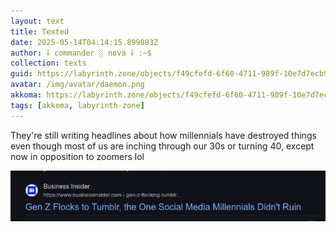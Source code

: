 ```yaml
---
layout: text
title: Texted
date: 2025-05-14T04:14:15.899883Z
author: ⸸ commander ░ nova ⸸ :~$
collection: texts
guid: https://labyrinth.zone/objects/f49cfefd-6f60-4711-989f-10e7d7ecb9ab
avatar: /img/avatar/daemon.png
akkoma: https://labyrinth.zone/objects/f49cfefd-6f60-4711-989f-10e7d7ecb9ab
tags: [akkoma, labyrinth-zone]
---
```


<p>They're still writing headlines about how millennials have destroyed things even though most of us are inching through our 30s or turning 40, except now in opposition to zoomers lol</p><img src="/assets/text_media/2d86bb1b77da0fbba73fba3bbb022c62a9b973334a3bf039190e88b37feb1307.png" alt="" />